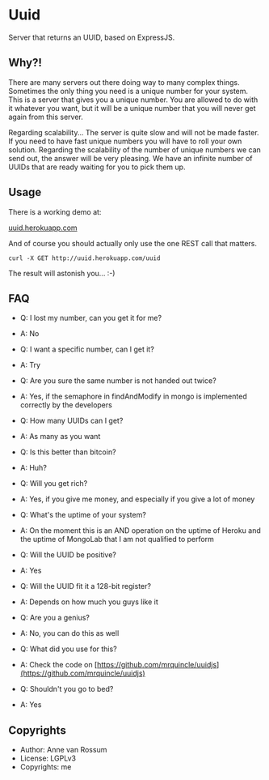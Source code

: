 # Uuid

Server that returns an UUID, based on ExpressJS.

## Why?!

There are many servers out there doing way to many complex things. Sometimes the only thing you need is a unique number for your system. This is a server that gives you a unique number. You are allowed to do with it whatever you want, but it will be a unique number that you will never get again from this server.

Regarding scalability... The server is quite slow and will not be made faster. If you need to have fast unique numbers you will have to roll your own solution. Regarding the scalability of the number of unique numbers we can send out, the answer will be very pleasing. We have an infinite number of UUIDs that are ready waiting for you to pick them up.

## Usage

There is a working demo at:

[uuid.herokuapp.com](uuid.herokuapp.com)

And of course you should actually only use the one REST call that matters.

    curl -X GET http://uuid.herokuapp.com/uuid

The result will astonish you... :-)

## FAQ

* Q: I lost my number, can you get it for me?
* A: No

* Q: I want a specific number, can I get it?
* A: Try

* Q: Are you sure the same number is not handed out twice?
* A: Yes, if the semaphore in findAndModify in mongo is implemented correctly by the developers

* Q: How many UUIDs can I get?
* A: As many as you want

* Q: Is this better than bitcoin?
* A: Huh?

* Q: Will you get rich?
* A: Yes, if you give me money, and especially if you give a lot of money

* Q: What's the uptime of your system?
* A: On the moment this is an AND operation on the uptime of Heroku and the uptime of MongoLab that I am not qualified to perform

* Q: Will the UUID be positive?
* A: Yes

* Q: Will the UUID fit it a 128-bit register?
* A: Depends on how much you guys like it

* Q: Are you a genius?
* A: No, you can do this as well

* Q: What did you use for this?
* A: Check the code on [https://github.com/mrquincle/uuidjs](https://github.com/mrquincle/uuidjs)

* Q: Shouldn't you go to bed?
* A: Yes

## Copyrights

* Author: Anne van Rossum
* License: LGPLv3
* Copyrights: me

